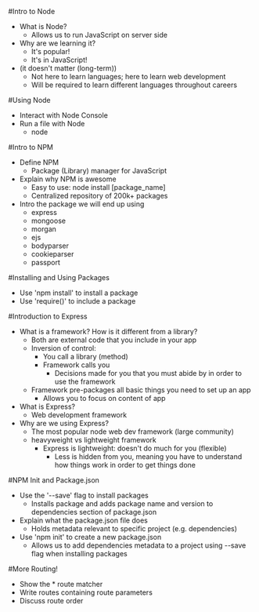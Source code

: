 #Intro to Node

* What is Node?
	* Allows us to run JavaScript on server side
* Why are we learning it?
	* It's popular!
	* It's in JavaScript!
* (it doesn't matter (long-term))
	* Not here to learn languages; here to learn web development
	* Will be required to learn different languages throughout careers

#Using Node

* Interact with Node Console
* Run a file with Node
	* node <filename>



#Intro to NPM

* Define NPM
	* Package (Library) manager for JavaScript
* Explain why NPM is awesome
	* Easy to use: node install [package_name]
	* Centralized repository of 200k+ packages
* Intro the package we will end up using
	* express
	* mongoose
	* morgan
	* ejs
	* bodyparser
	* cookieparser
	* passport

#Installing and Using Packages

* Use 'npm install' to install a package
* Use 'require()' to include a package



#Introduction to Express

* What is a framework? How is it different from a library?
	* Both are external code that you include in your app
	* Inversion of control:
		* You call a library (method)
		* Framework calls you 
			* Decisions made for you that you must abide by in 
			  order to use the framework
	* Framework pre-packages all basic things you need to set up an app
		* Allows you to focus on content of app
* What is Express?
	* Web development framework
* Why are we using Express?
	* The most popular node web dev framework (large community)
	* heavyweight vs lightweight framework
		* Express is lightweight: doesn't do much for you (flexible)
			* Less is hidden from you, meaning you have to understand
			  how things work in order to get things done



#NPM Init and Package.json

* Use the '--save' flag to install packages
	* Installs package and adds package name and version to dependencies 
	  section of package.json
* Explain what the package.json file does
	* Holds metadata relevant to specific project (e.g. dependencies)
* Use 'npm init' to create a new package.json
	* Allows us to add dependencies metadata to a project using --save 
	  flag when installing packages



#More Routing!

* Show the * route matcher
* Write routes containing route parameters
* Discuss route order
